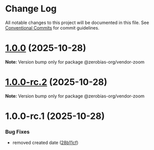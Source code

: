 # Change Log

All notable changes to this project will be documented in this file.
See [Conventional Commits](https://conventionalcommits.org) for commit guidelines.

# [1.0.0](https://github.com/zerobias-org/vendor/compare/@zerobias-org/vendor-zoom@1.0.0-rc.2...@zerobias-org/vendor-zoom@1.0.0) (2025-10-28)

**Note:** Version bump only for package @zerobias-org/vendor-zoom





# [1.0.0-rc.2](https://github.com/zerobias-org/vendor/compare/@zerobias-org/vendor-zoom@1.0.0-rc.1...@zerobias-org/vendor-zoom@1.0.0-rc.2) (2025-10-28)

**Note:** Version bump only for package @zerobias-org/vendor-zoom





# 1.0.0-rc.1 (2025-10-28)


### Bug Fixes

* removed created date ([28b11cf](https://github.com/zerobias-org/vendor/commit/28b11cf2563e9cdadd4b1dc83edd60d2fcd01df0))
